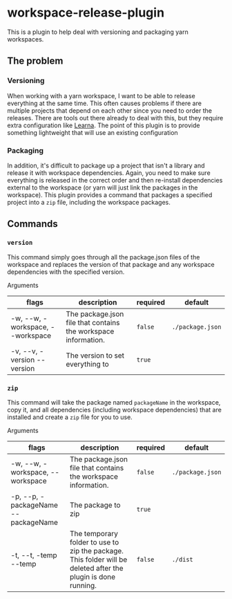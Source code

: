 # workspace-release-plugin

This is a plugin to help deal with versioning and packaging yarn workspaces.

## The problem

### Versioning 
When working with a yarn workspace, I want to be able to release everything at the same time. This often causes problems if there are multiple projects that depend on each other since you need to order the releases. There are tools out there already to deal with this, but they require extra configuration like [Learna](https://lerna.js.org/). The point of this plugin is to provide something lightweight that will use an existing configuration

### Packaging
In addition, it's difficult to package up a project that isn't a library and release it with workspace dependencies. Again, you need to make sure everything is released in the correct order and then re-install dependencies external to the workspace (or yarn will just link the packages in the workspace). This plugin provides a command that packages a specified project into a `zip` file, including the workspace packages.

## Commands

### `version`

This command simply goes through all the package.json files of the workspace and replaces the version of that package and any workspace dependencies with the specified version.

Arguments

flags | description | required | default
--- | --- | --- | ---
-w, --w, -workspace, --workspace | The package.json file that contains the workspace information. | `false` | `./package.json`
-v, --v, -version --version | The version to set everything to | `true` |

### `zip`

This command will take the package named `packageName` in the workspace, copy it, and all dependencies (including workspace dependencies) that are installed and create a `zip` file for you to use.

Arguments

flags | description | required | default
--- | --- | --- | ---
-w, --w, -workspace, --workspace | The package.json file that contains the workspace information. | `false` | `./package.json`
-p, --p, -packageName --packageName | The package to zip | `true` |
-t, --t, -temp --temp | The temporary folder to use to zip the package. This folder will be deleted after the plugin is done running. | `false` | `./dist`